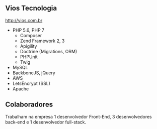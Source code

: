 Vios Tecnologia
-----
http://vios.com.br

- PHP 5.6, PHP 7
  - Composer
  - Zend Framework 2, 3
  - Apigility
  - Doctrine (Migrations, ORM)
  - PHPUnit
  - Twig
- MySQL
- BackboneJS, jQuery
- AWS
- LetsEncrypt (SSL)
- Apache

Colaboradores
----------------

Trabalham na empresa 1 desenvolvedor Front-End, 3 desenvolvedores back-end e 1 desenvolvedor full-stack.